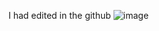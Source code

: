 I had edited in the github
![image](https://github.com/user-attachments/assets/8c843edd-d67f-490a-b120-17615033323c)

